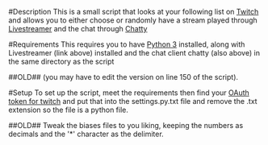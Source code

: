#Description
  This is a small script that looks at your following list on [Twitch](twitch.tv) and allows you to either choose or randomly have a stream played through [Livestreamer](http://docs.livestreamer.io) and the chat through [Chatty](http://chatty.github.io/)

#Requirements
  This requires you to have [Python 3](https://www.python.org/downloads/) installed, along with Livestreamer (link above) installed and the chat client chatty (also above) in the same directory as the script

  ##OLD##
    (you may have to edit the version on line 150 of the script).

#Setup
  To set up the script, meet the requirements then find your [OAuth token for twitch](http://www.twitchapps.com/tmi/) and put that into the settings.py.txt file and remove the .txt extension so the file is a python file.

  ##OLD##
  Tweak the biases files to you liking, keeping the numbers as decimals and the '\*' character as the delimiter.
